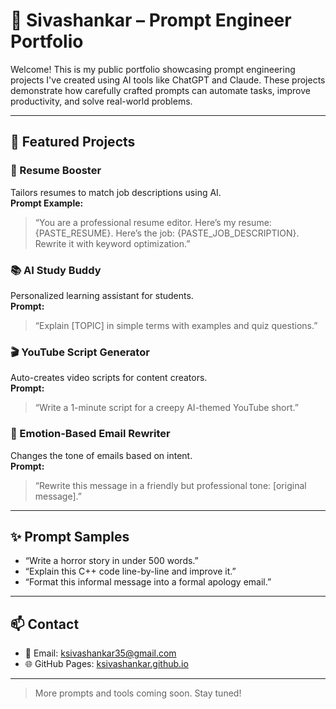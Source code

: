 # 🧠 Sivashankar – Prompt Engineer Portfolio

Welcome! This is my public portfolio showcasing prompt engineering projects I've created using AI tools like ChatGPT and Claude. These projects demonstrate how carefully crafted prompts can automate tasks, improve productivity, and solve real-world problems.

---

## 📁 Featured Projects

### 🚀 Resume Booster
Tailors resumes to match job descriptions using AI.  
**Prompt Example:**  
> “You are a professional resume editor. Here’s my resume: {PASTE_RESUME}. Here’s the job: {PASTE_JOB_DESCRIPTION}. Rewrite it with keyword optimization.”

### 📚 AI Study Buddy  
Personalized learning assistant for students.  
**Prompt:**  
> “Explain [TOPIC] in simple terms with examples and quiz questions.”

### 🎬 YouTube Script Generator  
Auto-creates video scripts for content creators.  
**Prompt:**  
> “Write a 1-minute script for a creepy AI-themed YouTube short.”

### 💌 Emotion-Based Email Rewriter  
Changes the tone of emails based on intent.  
**Prompt:**  
> “Rewrite this message in a friendly but professional tone: [original message].”

---

## ✨ Prompt Samples

- “Write a horror story in under 500 words.”
- “Explain this C++ code line-by-line and improve it.”
- “Format this informal message into a formal apology email.”

---

## 📫 Contact

- 📧 Email: ksivashankar35@gmail.com  
- 🌐 GitHub Pages: [ksivashankar.github.io](https://ksivashankar.github.io)

---

> More prompts and tools coming soon. Stay tuned!

